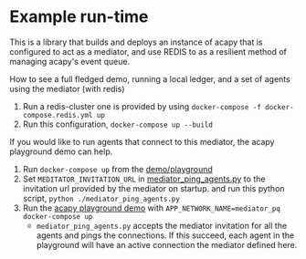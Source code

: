 # Example run-time

This is a library that builds and deploys an instance of acapy that is configured to act as a mediator, and use REDIS to as a resilient method of managing acapy's event queue. 

How to see a full fledged demo, running a local ledger, and a set of agents using the mediator (with redis)  


1. Run a redis-cluster one is provided by using `docker-compose -f docker-compose.redis.yml up`
1. Run this configuration, `docker-compose up --build`


If you would like to run agents that connect to this mediator, the acapy playground demo can help. 

1. Run `docker-compose up` from the [demo/playground](https://github.com/hyperledger/aries-cloudagent-python/blob/main/demo/playground/)
1. Set `MEDITATOR_INVITATION_URL` in [mediator_ping_agents.py](https://github.com/hyperledger/aries-cloudagent-python/blob/main/demo/playground/scripts/mediator_ping_agents.py) to the invitation url provided by the mediator on startup. and run this python script, `python ./mediator_ping_agents.py` 
1. Run the [acapy playground demo](https://github.com/hyperledger/aries-cloudagent-python/tree/main/demo/playground) with `APP_NETWORK_NAME=mediator_pq docker-compose up`
    - `mediator_ping_agents.py` accepts the mediator invitation for all the agents and pings the connections. If this succeed, each agent in the playground will have an active connection the mediator defined here. 